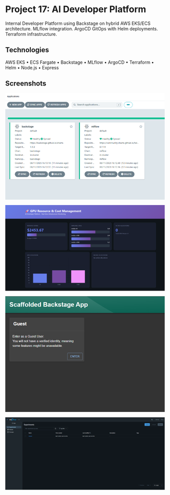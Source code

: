 # Project 17: AI Developer Platform

Internal Developer Platform using Backstage on hybrid AWS EKS/ECS architecture. MLflow integration. ArgoCD GitOps with Helm deployments. Terraform infrastructure.

## Technologies

AWS EKS • ECS Fargate • Backstage • MLflow • ArgoCD • Terraform • Helm • Node.js • Express

## Screenshots

![ArgoCD dashboard](screenshots/argocd-dashboard.png)

![Cost Tracker interface](screenshots/cost-tracker.png)

![Backstage portal](screenshots/backstage-portal.png)

![MLflow registry](screenshots/mlflow-registry.png)